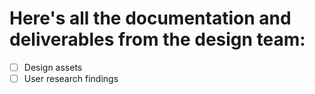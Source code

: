 # Here's all the documentation and deliverables from the design team:

- [ ] Design assets
- [ ] User research findings
